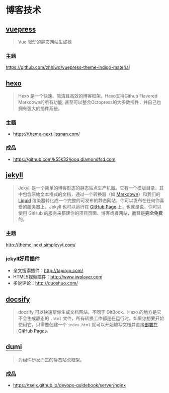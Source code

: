 # 博客技术
## [vuepress](https://vuepress.vuejs.org/zh/)
> Vue 驱动的静态网站生成器
### 主题
https://github.com/zhhlwd/vuepress-theme-indigo-material

## [hexo](https://hexo.io/)
> Hexo 是一个快速、简洁且高效的博客框架。Hexo支持Github Flavored Markdown的所有功能, 甚至可以整合Octopress的大多数插件，并自己也拥有强大的插件系统。    
### 主题
- https://theme-next.iissnan.com/

### 成品
- https://github.com/k55k32/jooq.diamondfsd.com

## [jekyll](http://jekyllcn.com/)
> Jekyll 是一个简单的博客形态的静态站点生产机器。它有一个模版目录，其中包含原始文本格式的文档，通过一个转换器（如 [Markdown](http://daringfireball.net/projects/markdown/)）和我们的 [Liquid](https://github.com/Shopify/liquid/wiki) 渲染器转化成一个完整的可发布的静态网站，你可以发布在任何你喜爱的服务器上。Jekyll 也可以运行在 [GitHub Page](http://pages.github.com/) 上，也就是说，你可以使用 GitHub 的服务来搭建你的项目页面、博客或者网站，而且是**完全免费**的。
### 主题
http://theme-next.simpleyyt.com/

### jekyll好用插件
- 全文搜索插件：<http://tapirgo.com/>
- HTML5视频插件：<http://www.jwplayer.com>
- 多说评论：<http://duoshuo.com/>

## [docsify](https://docsify.js.org/#/zh-cn/)
> docsify 可以快速帮你生成文档网站。不同于 GitBook、Hexo 的地方是它不会生成静态的 `.html` 文件，所有转换工作都是在运行时。如果你想要开始使用它，只需要创建一个 `index.html` 就可以开始编写文档并直接[部署在 GitHub Pages](https://docsify.js.org/#/zh-cn/deploy)。

## [dumi](https://github.com/umijs/dumi)
> 为组件研发而生的静态站点框架。

### 成品
- https://tsejx.github.io/devops-guidebook/server/nginx